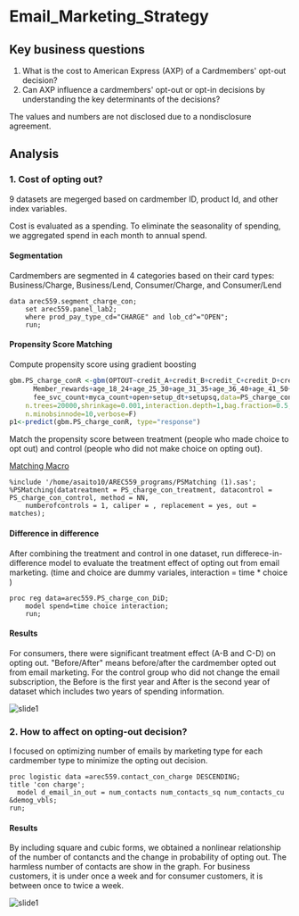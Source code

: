# Email_Marketing_Strategy


Key business questions
---------------------------
1. What is the cost to American Express (AXP) of a Cardmembers' opt-out decision?
2. Can AXP influence a cardmembers' opt-out or opt-in decisions by understanding the key determinants of the decisions?

The values and numbers are not disclosed due to a nondisclosure agreement.

Analysis
-------------------------

### 1. Cost of opting out?

9 datasets are megerged based on cardmember ID, product Id, and other index variables. 

Cost is evaluated as a spending. To eliminate the seasonality of spending, we aggregated spend in each month to annual spend.

#### Segmentation
Cardmembers are segmented in 4 categories based on their card types: Business/Charge, Business/Lend, Consumer/Charge, and Consumer/Lend
```SAS
data arec559.segment_charge_con;
	set arec559.panel_lab2;
	where prod_pay_type_cd="CHARGE" and lob_cd^="OPEN";
	run;
```

#### Propensity Score Matching
Compute propensity score using gradient boosting
```R
gbm.PS_charge_conR <-gbm(OPTOUT~credit_A+credit_B+credit_C+credit_D+credit_E+credit_F+Female+Male+
      Member_rewards+age_18_24+age_25_30+age_31_35+age_36_40+age_41_50+age_51_60+age_61_plus+
      fee_svc_count+myca_count+open+setup_dt+setupsq,data=PS_charge_conR,distribution = "bernoulli",
    n.trees=20000,shrinkage=0.001,interaction.depth=1,bag.fraction=0.5,train.fraction=1.0,cv.folds=5,
    n.minobsinnode=10,verbose=F)
p1<-predict(gbm.PS_charge_conR, type="response")
```

Match the propensity score between treatment (people who made choice to opt out) and control (people who did not make choice on opting out).

[Matching Macro](https://github.com/asaito333/Email_Marketing_Strategy/blob/master/analysis/PSMatching%20(1).sas)

```SAS
%include '/home/asaito10/AREC559_programs/PSMatching (1).sas';
%PSMatching(datatreatment = PS_charge_con_treatment, datacontrol = PS_charge_con_control, method = NN, 
	numberofcontrols = 1, caliper = , replacement = yes, out = matches);
  ```
#### Difference in difference
After combining the treatment and control in one dataset, run differece-in-difference model to evaluate the treatment effect of opting out from email marketing. (time and choice are dummy variales, interaction = time * choice )

```SAS
proc reg data=arec559.PS_charge_con_DiD;
	model spend=time choice interaction;
	run;
  ```

#### Results
For consumers, there were significant treatment effect (A-B and C-D) on opting out. "Before/After" means before/after the cardmember opted out from email marketing. For the control group who did not change the email subscription, the Before is the first year and After is the second year of dataset which includes two years of spending information.

![slide1](https://user-images.githubusercontent.com/29264214/27613812-9710a81e-5b52-11e7-8da3-3404fa0f2873.jpg)


### 2. How to affect on opting-out decision?

I focused on optimizing number of emails by marketing type for each cardmember type to minimize the opting out decision.

```SAS
proc logistic data =arec559.contact_con_charge DESCENDING;
title 'con charge';
  model d_email_in_out = num_contacts num_contacts_sq num_contacts_cu &demog_vbls;
run;
```

#### Results

By including square and cubic forms, we obtained a nonlinear relationship of the number of contancts and the change in probability of opting out. The harmless number of contacts are show in the graph. For business customers, it is under once a week and for consumer customers, it is between once to twice a week.

![slide1](https://user-images.githubusercontent.com/29264214/27614294-8e0d7c1c-5b55-11e7-8a87-9d918e9c94ba.jpg)

